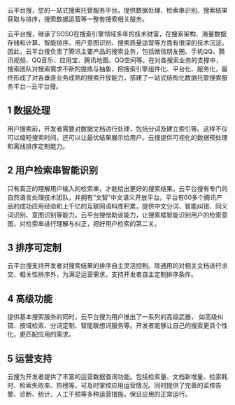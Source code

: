 云平台搜，您的一站式搜索托管服务平台。提供数据处理、检索串识别、搜索结果获取与排序，搜索数据运营等一整套搜索相关服务。

云平台搜，继承了SOSO在搜索引擎领域多年的技术财富，在搜索架构、海量数据存储和计算、智能排序、用户意图识别、搜索质量运营等方面有很深的技术沉淀。因此，云平台搜负责了腾讯主要产品的搜索业务，包括微信朋友圈、手机QQ、腾讯视频、QQ音乐、应用宝、腾讯地图、QQ空间等。在对各搜索业务的支撑中，搜索团队对搜索需求不断的提炼与抽象，把搜索引擎组件化、平台化、服务化，最终形成了对各垂直业务成熟的搜索开放能力，搭建了一站式结构化数据托管搜索服务平台--云平台搜。
		
## 1 数据处理

用户搜索前，开发者需要对数据文档进行处理，包括分词及建立索引等。这样不仅可以缩短搜索时间，还可以让最优结果展示给用户。云搜提供可视化的数据预处理和离线排序定制能力。
		
## 2 用户检索串智能识别

只有真正的理解用户输入的检索串，才能给出更好的搜索结果。云平台搜有专门的自然语言处理技术团队，并拥有“文智”中文语义开放平台。平台有60多个腾讯产品的成功应用经验和上千亿的互联网语料库积累，提供中文分词、智能纠错、同义词识别、意图识别等能力。云平台搜借助该能力，让搜索框智能识别用户的检索意图，对检索串进行理解与纠正，把好用户检索的第二关。
		
## 3 排序可定制

云平台搜支持开发者对搜索结果的排序自主灵活控制。除通用的对相关文档进行求交、相关性排序外，为满足运营需求，支持开发者自主定制排序条件。
		
## 4 高级功能

提供基本搜索服务的同时，云平台搜为用户推出了一系列的高级武器， 如高级纠错、按域检索、分词定制、智能联想词服务等。开发者能够让自己的搜索更具个性化，更匹配应用的需求。

## 5 运营支持

云搜为开发者提供了丰富的运营数据查询功能。包括检索量、文档新增量、检索耗时、检索失败率、热榜等，可及时掌控应用运营情况。同时提供了完善的监控告警、诊断、统计、人工干预等多种运营措施，保证应用的正常运行。